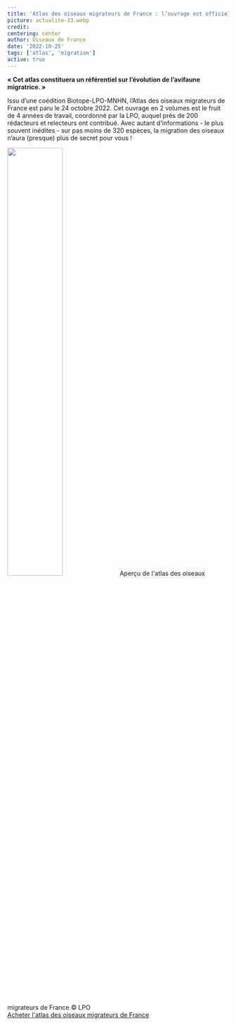```yaml
---
title: 'Atlas des oiseaux migrateurs de France : l’ouvrage est officiellement disponible !'
picture: actualite-33.webp
credit: 
centering: center
author: Oiseaux de France
date: '2022-10-25'
tags: ['atlas', 'migration']
active: true
---
```


**« Cet atlas constituera un référentiel sur l’évolution de l’avifaune migratrice. »**

Issu d’une coédition Biotope-LPO-MNHN, l’Atlas des oiseaux migrateurs de France est paru le 24 octobre 2022. Cet ouvrage en 2 volumes est le fruit de 4 années de travail, coordonné par la LPO, auquel près de 200 rédacteurs et relecteurs ont contribué. Avec autant d’informations - le plus souvent inédites - sur pas moins de 320 espèces, la migration des oiseaux n’aura (presque) plus de secret pour vous !

<img class="InformativePagePicture" style="width: 50%" src="/news/actualite-43-atlasMigration_extraitFlyer.webp"/>
<span class="InformativePagePictureLegend">Aperçu de l'atlas des oiseaux migrateurs de France © LPO</span>

<div style="align-center"><a href="https://boutique.lpo.fr/catalogue/edition/ornithologie/observations-ornithologiques/atlas-des-oiseaux-migrateurs-de-france"  target="_blank" class="v-btn v-btn--is-elevated  elevation-2 v-size--default success">Acheter l'atlas des oiseaux migrateurs de France</a></div>
